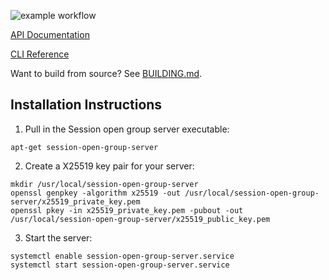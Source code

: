 ![example workflow](https://github.com/nielsandriesse/session-open-group-server/actions/workflows/build.yml/badge.svg)

[API Documentation](https://github.com/nielsandriesse/session-open-group-server/wiki/API-Documentation)

[CLI Reference](https://github.com/nielsandriesse/session-open-group-server/wiki/CLI-Reference)

Want to build from source? See [BUILDING.md](https://github.com/nielsandriesse/session-open-group-server/blob/main/BUILDING.md).

## Installation Instructions

1. Pull in the Session open group server executable:

```
apt-get session-open-group-server
```

2. Create a X25519 key pair for your server:

```
mkdir /usr/local/session-open-group-server
openssl genpkey -algorithm x25519 -out /usr/local/session-open-group-server/x25519_private_key.pem
openssl pkey -in x25519_private_key.pem -pubout -out /usr/local/session-open-group-server/x25519_public_key.pem
```

3. Start the server:

```
systemctl enable session-open-group-server.service
systemctl start session-open-group-server.service
```

